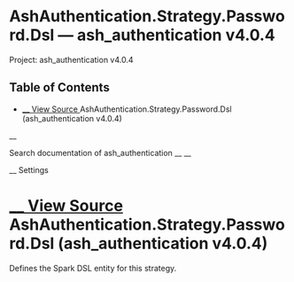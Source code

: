 # AshAuthentication.Strategy.Password.Dsl — ash_authentication v4.0.4

Project: ash_authentication v4.0.4

## Table of Contents

- [ __ View Source ](external_link) AshAuthentication.Strategy.Password.Dsl (ash_authentication v4.0.4)

__

Search documentation of ash_authentication __ __

__ Settings

#  [ __ View Source ](external_link) AshAuthentication.Strategy.Password.Dsl (ash_authentication v4.0.4)

Defines the Spark DSL entity for this strategy.
